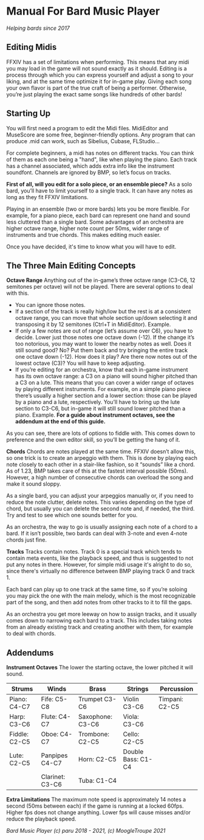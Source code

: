 # Manual For Bard Music Player
_Helping bards since 2017_

## Editing Midis
FFXIV has a set of limitations when performing. This means that any midi you may load in the game will not sound exactly as it should. Editing is a process through which you can express yourself and adjust a song to your liking, and at the same time optimize it for in-game play. Giving each song your own flavor is part of the true craft of being a performer. Otherwise, you’re just playing the exact same songs like hundreds of other bards!

## Starting Up
You will first need a program to edit the Midi files. MidiEditor and MuseScore are some free, beginner-friendly options. Any program that can produce .mid can work, such as Sibelius, Cubase, FLStudio...

For complete beginners, a midi has notes on different tracks. You can think of them as each one being a "hand", like when playing the piano. Each track has a channel associated, which adds extra info like the instrument soundfont. Channels are ignored by BMP, so let’s focus on tracks.

**First of all, will you edit for a solo piece, or an ensemble piece?** As a solo bard, you’ll have to limit yourself to a single track. It can have any notes as long as they fit FFXIV limitations.

Playing in an ensemble (two or more bards) lets you be more flexible. For example, for a piano piece, each bard can represent one hand and sound less cluttered than a single bard. Some advantages of an orchestra are higher octave range, higher note count per 50ms, wider range of instruments and true chords. This makes editing much easier.

Once you have decided, it's time to know what you will have to edit.

## The Three Main Editing Concepts
**Octave Range**
Anything out of the in-game’s three octave range (C3-C6, 12 semitones per octave) will not be played. There are several options to deal with this.

- You can ignore those notes.
- If a section of the track is really high/low but the rest is at a consistent octave range, you can move that whole section up/down selecting it and transposing it by 12 semitones (Ctrl+T in MidiEditor). Example.
- If only a few notes are out of range (let’s assume over C6), you have to decide. Lower just those notes one octave down (-12). If the change it’s too notorious, you may want to lower the nearby notes as well. Does it still sound good? No? Put them back and try bringing the entire track one octave down (-12). How does it play? Are there now notes out of the lowest octave (C3)? You will have to keep adjusting.
- If you’re editing for an orchestra, know that each in-game instrument has its own octave range: a C3 on a piano will sound higher pitched than a C3 on a lute. This means that you can cover a wider range of octaves by playing different instruments. For example, on a simple piano piece there’s usually a higher section and a lower section: those can be played by a piano and a lute, respectively. You’ll have to bring up the lute section to C3-C6, but in-game it will still sound lower pitched than a piano. Example.
**For a guide about instrument octaves, see the addendum at the end of this guide.**

As you can see, there are lots of options to fiddle with. This comes down to preference and the own editor skill, so you’ll be getting the hang of it.

**Chords**
Chords are notes played at the same time. FFXIV doesn’t allow this, so one trick is to create an arpeggio with them. This is done by playing each note closely to each other in a stair-like fashion, so it “sounds” like a chord. As of 1.23, BMP takes care of this at the fastest interval possible (50ms). However, a high number of consecutive chords can overload the song and make it sound sloppy.

As a single bard, you can adjust your arpeggios manually or, if you need to reduce the note clutter, delete notes. This varies depending on the type of chord, but usually you can delete the second note and, if needed, the third. Try and test to see which one sounds better for you.

As an orchestra, the way to go is usually assigning each note of a chord to a bard. If it isn’t possible, two bards can deal with 3-note and even 4-note chords just fine.

**Tracks**
Tracks contain notes. Track 0 is a special track which tends to contain meta events, like the playback speed, and thus is suggested to not put any notes in there. However, for simple midi usage it's alright to do so, since there's virtually no difference between BMP playing track 0 and track 1.

Each bard can play up to one track at the same time, so if you’re soloing you may pick the one with the main melody, which is the most recognizable part of the song, and then add notes from other tracks to it to fill the gaps.

As an orchestra you get more leeway on how to assign tracks, and it usually comes down to narrowing each bard to a track. This includes taking notes from an already existing track and creating another with them, for example to deal with chords.

## Addendums
**Instrument Octaves**
The lower the starting octave, the lower pitched it will sound.

| Strums | Winds | Brass | Strings | Percussion |
| ----- | ----- | ----- | ----- | ----- |
| Piano: C4-C7 | Fife: C5-C8 | Trumpet C3-C6 | Violin C3-C6 | Timpani: C2-C5 |
| Harp: C3-C6 | Flute: C4-C7 | Saxophone: C3-C6 | Viola: C3-C6 |
| Fiddle: C2-C5 | Oboe: C4-C7 | Trombone: C2-C5 | Cello: C2-C5 |
| Lute: C2-C5 | Panpipes C4-C7 | Horn: C2-C5 | Double Bass: C1-C4 |
| | Clarinet: C3-C6 | Tuba: C1-C4 |

**Extra Limitations**
The maximum note speed is approximately 14 notes a second (50ms between each) if the game is running at a locked 60fps. Higher fps does not change anything. Lower fps will cause misses and/or reduce the playback speed.

*Bard Music Player (c) paru 2018 - 2021, (c) MoogleTroupe 2021*
